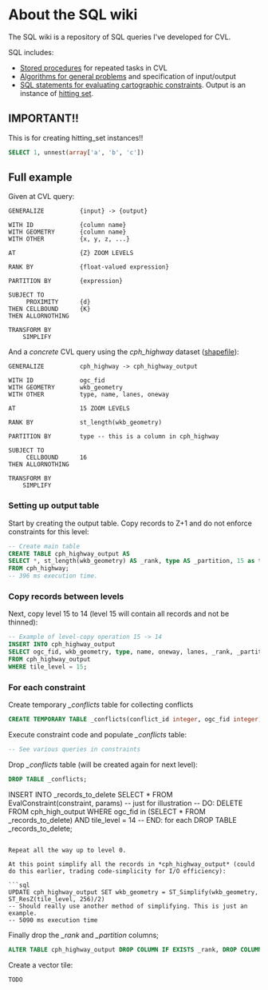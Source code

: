 # About the SQL wiki

The SQL wiki is a repository of SQL queries I've developed for CVL.

SQL includes:

* [Stored procedures](stored_procedures) for repeated tasks in CVL
* [Algorithms for general problems](algorithms) and specification of input/output
* [SQL statements for evaluating cartographic constraints](constraint_evaluation). Output is an instance of [hitting set](algorithms/hitting_set.md).


## IMPORTANT!!

This is for creating hitting_set instances!!

```sql
SELECT 1, unnest(array['a', 'b', 'c'])
```

## Full example

Given at CVL query:

```cvl
GENERALIZE 			{input} -> {output} 

WITH ID 			{column name}
WITH GEOMETRY		{column name}
WITH OTHER			{x, y, z, ...}

AT  				{Z} ZOOM LEVELS

RANK BY 			{float-valued expression}

PARTITION BY 		{expression}

SUBJECT TO 
	 PROXIMITY 		{d} 
THEN CELLBOUND 		{K} 
THEN ALLORNOTHING 

TRANSFORM BY
	SIMPLIFY 
```

And a *concrete* CVL query using the *cph_highway* dataset ([shapefile](http://skipperkongen.dk/geodata/cph_highway.zip)):

```cvl
GENERALIZE 			cph_highway -> cph_highway_output 

WITH ID 			ogc_fid
WITH GEOMETRY		wkb_geometry
WITH OTHER			type, name, lanes, oneway

AT  				15 ZOOM LEVELS

RANK BY 			st_length(wkb_geometry)

PARTITION BY 		type -- this is a column in cph_highway

SUBJECT TO 
	 CELLBOUND 		16
THEN ALLORNOTHING 

TRANSFORM BY
	SIMPLIFY 
```

### Setting up output table

Start by creating the output table. Copy records to Z+1 and do not enforce constraints for this level:

```sql
-- Create main table
CREATE TABLE cph_highway_output AS
SELECT *, st_length(wkb_geometry) AS _rank, type AS _partition, 15 as tile_level
FROM cph_highway;
-- 396 ms execution time.
```

### Copy records between levels

Next, copy level 15 to 14 (level 15 will contain all records and not be thinned):

```sql
-- Example of level-copy operation 15 -> 14
INSERT INTO cph_highway_output
SELECT ogc_fid, wkb_geometry, type, name, oneway, lanes, _rank, _partition, 14 as tile_level
FROM cph_highway_output
WHERE tile_level = 15;
```

### For each constraint

Create temporary *_conflicts* table for collecting conflicts

```sql
CREATE TEMPORARY TABLE _conflicts(conflict_id integer, ogc_fid integer);
```

Execute constraint code and populate *_conflicts* table:

```sql
-- See various queries in constraints
```


Drop *_conflicts* table (will be created again for next level):

```sql
DROP TABLE _conflicts;
```


INSERT INTO _records_to_delete
SELECT * FROM EvalConstraint(constraint, params) -- just for illustration
-- DO:
DELETE FROM cph_high_output 
WHERE ogc_fid in (SELECT * FROM _records_to_delete) AND tile_level = 14
-- END: for each
DROP TABLE _records_to_delete;
```

Repeat all the way up to level 0. 

At this point simplify all the records in *cph_highway_output* (could do this earlier, trading code-simplicity for I/O efficiency):

```sql
UPDATE cph_highway_output SET wkb_geometry = ST_Simplify(wkb_geometry, ST_ResZ(tile_level, 256)/2)
-- Should really use another method of simplifying. This is just an example.
-- 5090 ms execution time
```

Finally drop the *_rank* and *_partition* columns;

```sql
ALTER TABLE cph_highway_output DROP COLUMN IF EXISTS _rank, DROP COLUMN IF EXISTS _partition;
```

Create a vector tile:

```sql
TODO
```




